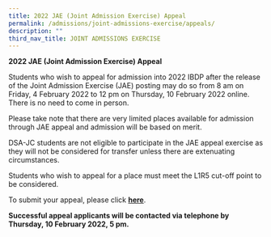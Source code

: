 ```yaml
---
title: 2022 JAE (Joint Admission Exercise) Appeal
permalink: /admissions/joint-admissions-exercise/appeals/
description: ""
third_nav_title: JOINT ADMISSIONS EXERCISE
---
```

**2022 JAE (Joint Admission Exercise) Appeal**

Students who wish to appeal for admission into 2022 IBDP after the release of the Joint Admission Exercise (JAE) posting may do so from 8 am on Friday, 4 February 2022 to 12 pm on Thursday, 10 February 2022 online. There is no need to come in person.

Please take note that there are very limited places available for admission through JAE appeal and admission will be based on merit.

DSA-JC students are not eligible to participate in the JAE appeal exercise as they will not be considered for transfer unless there are extenuating circumstances.

Students who wish to appeal for a place must meet the L1R5 cut-off point to be considered.

To submit your appeal, please click [**here**](https://site1.acsindep.edu.sg/Appls/Y5AdmissionAppeal/AppealForm.aspx).

**Successful appeal applicants will be contacted via telephone by Thursday, 10 February 2022, 5 pm.**